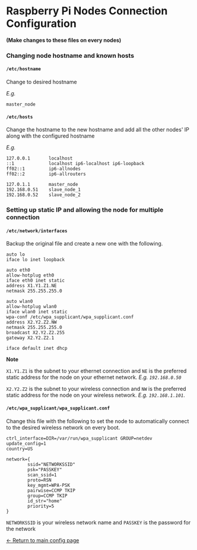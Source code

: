 # Raspberry Pi Nodes Connection Configuration
**(Make changes to these files on every nodes)**

### Changing node hostname and known hosts

#### `/etc/hostname`
Change to desired hostname

*E.g.*
```
master_node
```

#### `/etc/hosts`
Change the hostname to the new hostname and add all the other nodes' IP along with the configured hostname

*E.g.*
```
127.0.0.1       localhost
::1             localhost ip6-localhost ip6-loopback
ff02::1         ip6-allnodes
ff02::2         ip6-allrouters

127.0.1.1       master_node
192.168.0.51    slave_node_1
192.168.0.52    slave_node_2
```


### Setting up static IP and allowing the node for multiple connection

#### `/etc/network/interfaces`
Backup the original file and create a new one with the following.
```
auto lo
iface lo inet loopback

auto eth0
allow-hotplug eth0
iface eth0 inet static
address X1.Y1.Z1.NE
netmask 255.255.255.0

auto wlan0
allow-hotplug wlan0
iface wlan0 inet static
wpa-conf /etc/wpa_supplicant/wpa_supplicant.conf
address X2.Y2.Z2.NW
netmask 255.255.255.0
broadcast X2.Y2.Z2.255
gateway X2.Y2.Z2.1

iface default inet dhcp
```
**Note**

`X1.Y1.Z1` is the subnet to your ethernet connection and `NE` is the preferred static address for the node on your ethernet network. *E.g. `192.168.0.50`*

`X2.Y2.Z2` is the subnet to your wireless connection and `NW` is the preferred static address for the node on your wireless network. *E.g. `192.168.1.101`*.

#### `/etc/wpa_supplicant/wpa_supplicant.conf`
Change this file with the following to set the node to automatically connect to the desired wireless network on every boot.
```
ctrl_interface=DIR=/var/run/wpa_supplicant GROUP=netdev
update_config=1
country=US

network={
        ssid="NETWORKSSID"
        psk="PASSKEY"
        scan_ssid=1
        proto=RSN
        key_mgmt=WPA-PSK
        pairwise=CCMP TKIP
        group=CCMP TKIP
        id_str="home"
        priority=5
}
```

`NETWORKSSID` is your wireless network name and `PASSKEY` is the password for the network

[<- Return to main config page](https://github.com/ReinhartC/Parallel-RSA-on-Raspberry-Pi/tree/master/Configurations "Configurations")